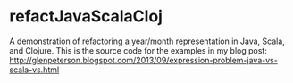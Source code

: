 refactJavaScalaCloj
===================

A demonstration of refactoring a year/month representation in Java, Scala, and Clojure.
This is the source code for the examples in my blog post:
http://glenpeterson.blogspot.com/2013/09/expression-problem-java-vs-scala-vs.html
